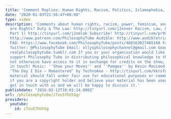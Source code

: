 ```yaml
---
title: 'Comment Replies: Human Rights, Racism, Politics, Islamophobia, Feminism'
date: "2020-01-03T21:56:47+08:00"
type: video
description: 'Comments about human rights, racism, power, feminism, and Islam! What
  are Rights? Duty & The Law: http://tinyurl.com/j2xnxer Racism, Law, & Politics (Race
  Part 1) http://tinyurl.com/j2nmlak Subscribe! http://tinyurl.com/pr99a46 Patreon:
  http://www.patreon.com/PhilosophyTube Audible: http://www.audibletrial.com/PhilosophyTube
  FAQ: https://www.facebook.com/PhilosophyTube/posts/460163027465168 Facebook: https://www.facebook.com/PhilosophyTube?ref=hl
  Twitter: @PhilosophyTube Email: ollysphilosophychannel@gmail.com Google+: google.com/+thephilosophytube
  realphilosophytube.tumblr.com If you or your organisation would like to financially
  support Philosophy Tube in distributing philosophical knowledge to those who might
  not otherwise have access to it in exchange for credits on the show, please get
  in touch! Music: ''Show your Moves'' and ''Pamgea'' by Kevin MacLeod (incompetech.com)
  ‘The Day I Die – Remastered’ by TechnoAxe - http://tinyurl.com/kkrsfgg Any copyrighted
  material should fall under fair use for educational purposes or commentary, but
  if you are a copyright holder and believe your material has been used unfairly please
  get in touch with us and we will be happy to discuss it.'
publishdate: "2016-02-12T10:01:24.000Z"
url: /philosophytube/iTxu57hUtGg/
providers:
  youtube:
    id: iTxu57hUtGg
---
```

